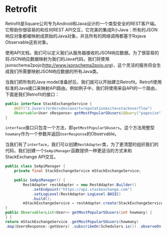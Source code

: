 # Retrofit

Retrofit是Square公司专为Android和Java设计的一个类型安全的REST客户端。它帮助你很容易的和任何REST API交互，它完美的集成R小Java：所有的JSON响应对象都被映射成原始的Java对象，并且所有的网络调用都基于Rxjava Observable这些对象。

使用API文档，我们可以定义我们从服务器接收的JSON响应数据。为了很容易的将JSON响应数据映射为我们的Java代码，我们将使用jsonschema2pojo(http://www.jsonschema2pojo.org)，这个灵活的服务将会生成我们所需要映射JSON响应数据的所有Java类。

当我们把所有的Java model准备好后，我们就可以开始建立Retrofit。Retrofi使用标准的Java接口来映射API路由。例如例子中，我们将使用来自API的一个路由，下面是我们Retrofit的接口：
```java
public interface StackExchangeService {
    @GET("2.2users?order=desc&sort=reputation&site=stackoverflow")
    Observable<User sResponse> getMostPopularSOusers(@Query("pagesize") int howmany);
}
```
`interface`接口只包含一个方法，即`getMostPopularSOusers`。这个方法用整型`howmany`作为一个参数并返回`UserResponse`的Observable。

当我们有了`interface`，我们可以创建`RestAdapter`类，为了更清楚的组织我们的代码，我们创建一个`SeApiManager`函数提供一种更适当的方式来和StackExchange API交互。
```java
public class SeApiManager {
    private final StackExchangeService mStackExchangeService;
    
    public SeApiManager() {
        RestAdapter restAdapter = new RestAdapter.Builder()
            .setEndpoint("https://api.stackexchange.com")
            .setLogLevel(RestAdapter.LogLevel.BASIC)
            .build();
        mStackExchangeService = restAdapter.create(StackExchangeService.class);
}
public Observable<List<User>> getMostPopularSOusers(int howmany) {
} }
return mStackExchangeService .getMostPopularSOusers(howmany)
.map(UsersResponse::getUsers) .subscribeOn(Schedulers.io()) .observeOn(AndroidSchedulers.mainThread());
```
























```
